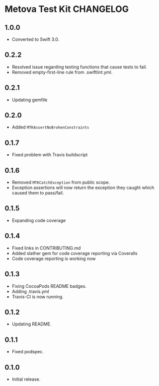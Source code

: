 # Metova Test Kit CHANGELOG

## 1.0.0

- Converted to Swift 3.0.

## 0.2.2

- Resolved issue regarding testing functions that cause tests to fail.
- Removed empty-first-line rule from .swiftlint.yml.

## 0.2.1

- Updating gemfile

## 0.2.0

- Added `MTKAssertNoBrokenConstraints`

## 0.1.7

- Fixed problem with Travis buildscript

## 0.1.6

- Removed `MTKCatchException` from public scope.
- Exception assertions will now return the exception they caught which caused them to pass/fail.

## 0.1.5

- Expanding code coverage

## 0.1.4

- Fixed links in CONTRIBUTING.md
- Added slather gem for code coverage reporting via Coveralls
- Code coverage reporting is working now

## 0.1.3

- Fixing CocoaPods README badges.
- Adding .travis.yml
- Travis-CI is now running.

## 0.1.2

- Updating README.

## 0.1.1

- Fixed podspec.

## 0.1.0

- Initial release.
